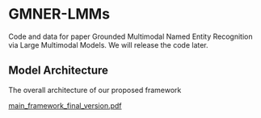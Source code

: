 # GMNER-LMMs
Code and data for paper Grounded Multimodal Named Entity Recognition via Large Multimodal Models. We will release the code later.
## Model Architecture
The overall architecture of our proposed framework

[main_framework_final_version.pdf](https://github.com/user-attachments/files/21011409/main_framework_final_version.pdf)
